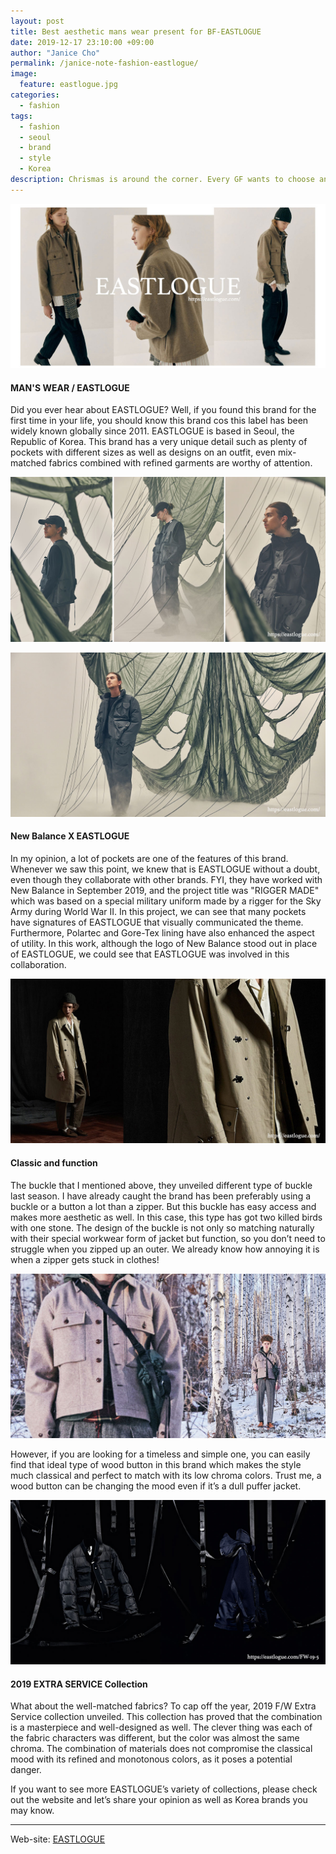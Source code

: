 ```yaml
---
layout: post
title: Best aesthetic mans wear present for BF-EASTLOGUE
date: 2019-12-17 23:10:00 +09:00
author: "Janice Cho"
permalink: /janice-note-fashion-eastlogue/
image:
  feature: eastlogue.jpg
categories:
  - fashion
tags:
  - fashion
  - seoul
  - brand
  - style
  - Korea
description: Chrismas is around the corner. Every GF wants to choose and gives a perfect present for their BF. In this case, EASTLOGUE is the best timeless brand. Let's check out the post!
---
```


![eastlogue-main](/img/post/03/eastlogue.jpg)

#### MAN'S WEAR / EASTLOGUE

Did you ever hear about EASTLOGUE? Well, if you found this brand for the first time in your life, you should know this brand cos this label has been widely known globally since 2011. EASTLOGUE is based in Seoul, the Republic of Korea. This brand has a very unique detail such as plenty of pockets with different sizes as well as designs on an outfit, even mix-matched fabrics combined with refined garments are worthy of attention.





![img01](/img/post/03/img01.jpg)

![img02](/img/post/03/img02.jpg)

#### New Balance X EASTLOGUE

In my opinion, a lot of pockets are one of the features of this brand. Whenever we saw this point, we knew that is EASTLOGUE without a doubt, even though they collaborate with other brands. FYI, they have worked with New Balance in September 2019, and the project title was "RIGGER MADE" which was based on a special military uniform made by a rigger for the Sky Army during World War II. In this project, we can see that many pockets have signatures of EASTLOGUE that visually communicated the theme. Furthermore, Polartec and Gore-Tex lining have also enhanced the aspect of utility. In this work, although the logo of New Balance stood out in place of EASTLOGUE, we could see that EASTLOGUE was involved in this collaboration.



![img03](/img/post/03/img03.jpg)

#### Classic and function

The buckle that I mentioned above, they unveiled different type of buckle last season. I have already caught the brand has been preferably using a buckle or a button a lot than a zipper. But this buckle has easy access and makes more aesthetic as well. In this case, this type has got two killed birds with one stone. The design of the buckle is not only so matching naturally with their special workwear form of jacket but function, so you don’t need to struggle when you zipped up an outer. We already know how annoying it is when a zipper gets stuck in clothes!

![img04](/img/post/03/img04.jpg)

However, if you are looking for a timeless and simple one, you can easily find that ideal type of wood button in this brand which makes the style much classical and perfect to match with its low chroma colors. Trust me, a wood button can be changing the mood even if it’s a dull puffer jacket.



![img05](/img/post/03/img05.jpg)

#### 2019 EXTRA SERVICE Collection

What about the well-matched fabrics? To cap off the year, 2019 F/W Extra Service collection unveiled. This collection has proved that the combination is a masterpiece and well-designed as well. The clever thing was each of the fabric characters was different, but the color was almost the same chroma. The combination of materials does not compromise the classical mood with its refined and monotonous colors, as it poses a potential danger.



If you want to see more EASTLOGUE’s variety of collections, please check out the website and let’s share your opinion as well as Korea brands you may know.

***

Web-site: [EASTLOGUE](https://eastlogue.com/)